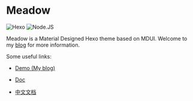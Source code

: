 # Meadow

![Hexo](https://img.shields.io/badge/Hexo-3.0+-blue)
![Node.JS](https://img.shields.io/badge/node.js-6.0-brightgreen)

Meadow is a Material Designed Hexo theme based on MDUI. Welcome to my [blog](https://garybear.cn/) for more information.

Some useful links:

+ [Demo (My blog)](https://garybear.cn/)

+ [Doc](https://kb1000fx.github.io/hexo-theme-meadow/#/)

+ [中文文档](https://kb1000fx.github.io/hexo-theme-meadow/#/zh-CN/)
